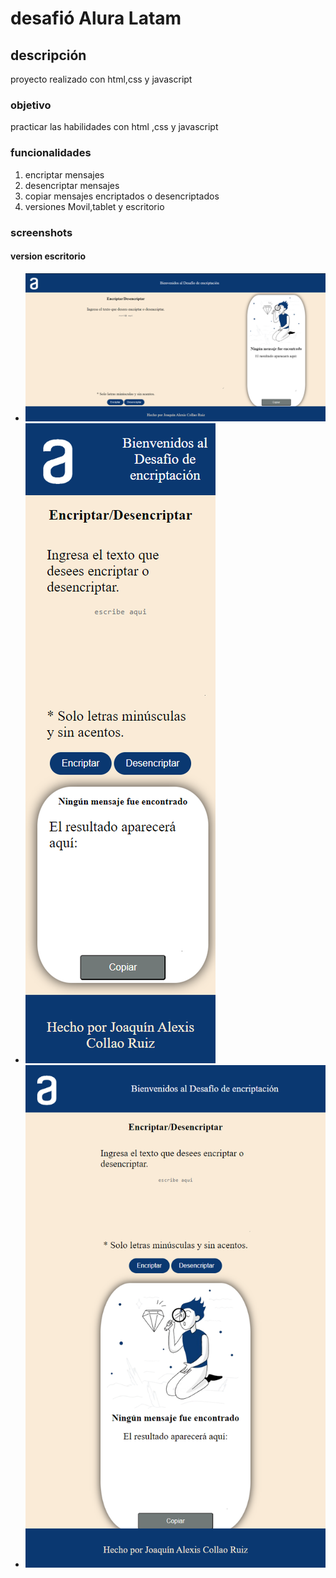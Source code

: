 # desafió Alura Latam

## descripción

proyecto realizado con html,css y javascript

### objetivo

practicar las habilidades con html ,css y javascript

### funcionalidades

1. encriptar mensajes
2. desencriptar mensajes
3. copiar mensajes encriptados o desencriptados
4. versiones Movil,tablet y escritorio

### screenshots

#### version escritorio

- ![imagen-1](./static/img/escritorio.png)
- ![imagen-2](./static/img/movil.png)
- ![imagen-3](./static/img/tablet.png)
